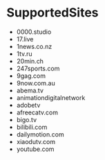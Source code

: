# SupportedSites

- 0000.studio
- 17.live
- 1news.co.nz
- 1tv.ru
- 20min.ch
- 247sports.com
- 9gag.com
- 9now.com.au
- abema.tv
- animationdigitalnetwork
- adobetv
- afreecatv.com
- bigo.tv
- bilibili.com
- dailymotion.com
- xiaodutv.com
- youtube.com
